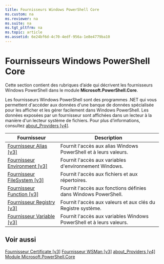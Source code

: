 ```yaml
---
title: Fournisseurs Windows PowerShell Core
ms.custom: na
ms.reviewer: na
ms.suite: na
ms.tgt_pltfrm: na
ms.topic: article
ms.assetid: 6e24bf6d-4c70-4edf-956a-1e8e4779ba10
---
```

# Fournisseurs Windows PowerShell Core
Cette section contient des rubriques d’aide qui décrivent les fournisseurs Windows PowerShell dans le module **Microsoft.PowerShell.Core**.

Les fournisseurs Windows PowerShell sont des programmes .NET qui vous permettent d'accéder aux données d'une banque de données spécialisée pour les afficher et les gérer facilement dans Windows PowerShell. Les données exposées par un fournisseur sont affichées dans un lecteur à la manière d'un lecteur système de fichiers. Pour plus d’informations, consultez [about_Providers [v4]](https://technet.microsoft.com/en-us/library/2d9b3f32-be78-49ad-a547-21231c803242).

|Fournisseur|Description|
|------------|---------------|
|[Fournisseur Alias [v3]](https://technet.microsoft.com/en-us/library/dce3f872-aeff-4eb2-8b38-876cd612fc29)|Fournit l'accès aux alias Windows PowerShell et à leurs valeurs.|
|[Fournisseur Environment [v3]](https://technet.microsoft.com/en-us/library/94fcd05d-e702-4706-9b7d-ad7e5fd0ec09)|Fournit l'accès aux variables d'environnement Windows.|
|[Fournisseur FileSystem [v3]](https://technet.microsoft.com/en-us/library/0e494537-dfdf-437a-8b27-c21e30aa1f9f)|Fournit l'accès aux fichiers et aux répertoires.|
|[Fournisseur Function [v3]](https://technet.microsoft.com/en-us/library/7dfc92f4-9a88-4399-978d-6d5d224b3e76)|Fournit l'accès aux fonctions définies dans Windows PowerShell.|
|[Fournisseur Registry [v3]](https://technet.microsoft.com/en-us/library/d3c8013c-8caa-48d7-9feb-bfef0d95926e)|Fournit l'accès aux valeurs et aux clés du Registre système.|
|[Fournisseur Variable [v3]](https://technet.microsoft.com/en-us/library/78dbcbbd-7946-4b9b-b75b-146f247f821c)|Fournit l'accès aux variables Windows PowerShell et à leurs valeurs.|

## Voir aussi
[Fournisseur Certificate [v3]](https://technet.microsoft.com/en-us/library/3f743541-d0c6-4670-809a-b16fb01f7c4d)
[Fournisseur WSMan [v3]](https://technet.microsoft.com/en-us/library/4c3d8d36-4f7a-4211-996f-64110e4b2eb7)
[about_Providers [v4]](https://technet.microsoft.com/en-us/library/2d9b3f32-be78-49ad-a547-21231c803242)
[Module Microsoft.PowerShell.Core](Microsoft.PowerShell.Core-Module.md)



<!--HONumber=May16_HO2-->


